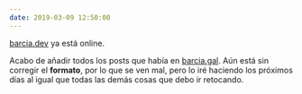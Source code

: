```yaml
---
date: 2019-03-09 12:50:00
---
```


[barcia.dev](https://barcia.dev) ya está online.

Acabo de añadir todos los posts que había en [barcia.gal](https://barcia.gal). Aún está sin corregir el **formato**, por lo que se ven mal, pero lo iré haciendo los próximos días al igual que todas las demás cosas que debo ir retocando.

